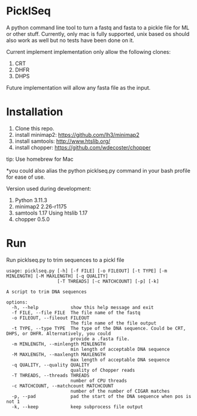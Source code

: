 # PicklSeq
A python command line tool to turn a fastq and fasta to a pickle file for ML or other stuff.
Currently, only mac is fully supported, unix based os should also work as well but no tests have been done on it.

Current implement implementation only allow the following clones:
1. CRT
2. DHFR
3. DHPS

Future implementation will allow any fasta file as the input.

# Installation
1. Clone this repo.
2. install minimap2: https://github.com/lh3/minimap2
3. install samtools: http://www.htslib.org/
4. install chopper: https://github.com/wdecoster/chopper

tip: Use homebrew for Mac

*you could also alias the python picklseq.py command in your bash profile for ease of use. 

Version used during development:
1. Python 3.11.3
2. minimap2 2.26-r1175
3. samtools 1.17 Using htslib 1.17
4. chopper 0.5.0

# Run
Run picklseq.py to trim sequences to a pickl file
```
usage: picklseq.py [-h] [-f FILE] [-o FILEOUT] [-t TYPE] [-m MINLENGTH] [-M MAXLENGTH] [-q QUALITY]
                   [-T THREADS] [-c MATCHCOUNT] [-p] [-k]

A script to trim DNA sequences

options:
  -h, --help            show this help message and exit
  -f FILE, --file FILE  The file name of the fastq
  -o FILEOUT, --fileout FILEOUT
                        The file name of the file output
  -t TYPE, --type TYPE  The type of the DNA sequence. Could be CRT, DHPS, or DHFR. Alternatively, you could
                        provide a .fasta file.
  -m MINLENGTH, --minlength MINLENGTH
                        min length of acceptable DNA sequence
  -M MAXLENGTH, --maxlength MAXLENGTH
                        max length of acceptable DNA sequence
  -q QUALITY, --quality QUALITY
                        quality of Chopper reads
  -T THREADS, --threads THREADS
                        number of CPU threads
  -c MATCHCOUNT, --matchcount MATCHCOUNT
                        number of the number of CIGAR matches
  -p, --pad             pad the start of the DNA sequence when pos is not 1
  -k, --keep            keep subprocess file output
```
